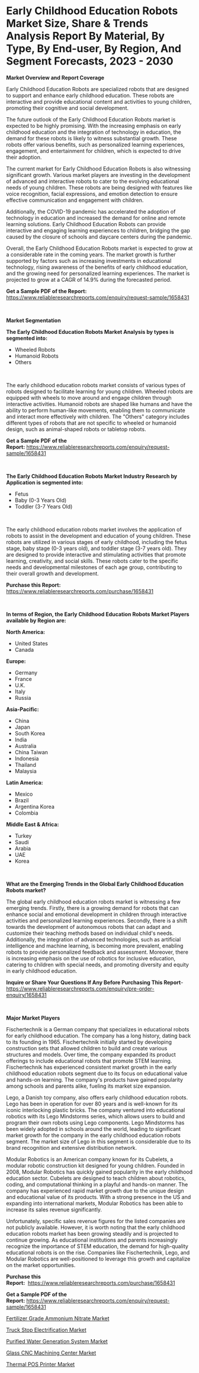 <p><h1>Early Childhood Education Robots Market Size, Share & Trends Analysis Report By Material, By Type, By End-user, By Region, And Segment Forecasts, 2023 - 2030</h1></p><p><strong>Market Overview and Report Coverage</strong></p>
<p><p>Early Childhood Education Robots are specialized robots that are designed to support and enhance early childhood education. These robots are interactive and provide educational content and activities to young children, promoting their cognitive and social development.</p><p>The future outlook of the Early Childhood Education Robots market is expected to be highly promising. With the increasing emphasis on early childhood education and the integration of technology in education, the demand for these robots is likely to witness substantial growth. These robots offer various benefits, such as personalized learning experiences, engagement, and entertainment for children, which is expected to drive their adoption.</p><p>The current market for Early Childhood Education Robots is also witnessing significant growth. Various market players are investing in the development of advanced and interactive robots to cater to the evolving educational needs of young children. These robots are being designed with features like voice recognition, facial expressions, and emotion detection to ensure effective communication and engagement with children.</p><p>Additionally, the COVID-19 pandemic has accelerated the adoption of technology in education and increased the demand for online and remote learning solutions. Early Childhood Education Robots can provide interactive and engaging learning experiences to children, bridging the gap caused by the closure of schools and daycare centers during the pandemic.</p><p>Overall, the Early Childhood Education Robots market is expected to grow at a considerable rate in the coming years. The market growth is further supported by factors such as increasing investments in educational technology, rising awareness of the benefits of early childhood education, and the growing need for personalized learning experiences. The market is projected to grow at a CAGR of 14.9% during the forecasted period.</p></p>
<p><strong>Get a Sample PDF of the Report:</strong> <a href="https://www.reliableresearchreports.com/enquiry/request-sample/1658431">https://www.reliableresearchreports.com/enquiry/request-sample/1658431</a></p>
<p>&nbsp;</p>
<p><strong>Market Segmentation</strong></p>
<p><strong>The Early Childhood Education Robots Market Analysis by types is segmented into:</strong></p>
<p><ul><li>Wheeled Robots</li><li>Humanoid Robots</li><li>Others</li></ul></p>
<p>&nbsp;</p>
<p><p>The early childhood education robots market consists of various types of robots designed to facilitate learning for young children. Wheeled robots are equipped with wheels to move around and engage children through interactive activities. Humanoid robots are shaped like humans and have the ability to perform human-like movements, enabling them to communicate and interact more effectively with children. The "Others" category includes different types of robots that are not specific to wheeled or humanoid design, such as animal-shaped robots or tabletop robots.</p></p>
<p><strong>Get a Sample PDF of the Report:</strong>&nbsp;<a href="https://www.reliableresearchreports.com/enquiry/request-sample/1658431">https://www.reliableresearchreports.com/enquiry/request-sample/1658431</a></p>
<p>&nbsp;</p>
<p><strong>The Early Childhood Education Robots Market Industry Research by Application is segmented into:</strong></p>
<p><ul><li>Fetus</li><li>Baby (0-3 Years Old)</li><li>Toddler (3-7 Years Old)</li></ul></p>
<p>&nbsp;</p>
<p><p>The early childhood education robots market involves the application of robots to assist in the development and education of young children. These robots are utilized in various stages of early childhood, including the fetus stage, baby stage (0-3 years old), and toddler stage (3-7 years old). They are designed to provide interactive and stimulating activities that promote learning, creativity, and social skills. These robots cater to the specific needs and developmental milestones of each age group, contributing to their overall growth and development.</p></p>
<p><strong>Purchase this Report:</strong>&nbsp; <a href="https://www.reliableresearchreports.com/purchase/1658431">https://www.reliableresearchreports.com/purchase/1658431</a></p>
<p>&nbsp;</p>
<p><strong>In terms of Region, the Early Childhood Education Robots Market Players available by Region are:</strong></p>
<p>
    <p> <strong> North America: </strong>
        <ul>
            <li>United States</li>
            <li>Canada</li>
        </ul>
        </p> 
    <p> <strong> Europe: </strong>
        <ul>
            <li>Germany</li>
            <li>France</li>
            <li>U.K.</li>
            <li>Italy</li>
            <li>Russia</li>
        </ul>
        </p> 
    <p> <strong> Asia-Pacific: </strong>
        <ul>
            <li>China</li>
            <li>Japan</li>
            <li>South Korea</li>
            <li>India</li>
            <li>Australia</li>
            <li>China Taiwan</li>
            <li>Indonesia</li>
            <li>Thailand</li>
            <li>Malaysia</li>
        </ul>
        </p> 
    <p> <strong> Latin America: </strong>
        <ul>
            <li>Mexico</li>
            <li>Brazil</li>
            <li>Argentina Korea</li>
            <li>Colombia</li>
        </ul>
        </p> 
    <p> <strong> Middle East & Africa: </strong>
        <ul>
            <li>Turkey</li>
            <li>Saudi</li>
            <li>Arabia</li>
            <li>UAE</li>
            <li>Korea</li>
        </ul>
    </p>
    </p>
<p>&nbsp;</p>
<p><strong>What are the Emerging Trends in the Global Early Childhood Education Robots market?</strong></p>
<p><p>The global early childhood education robots market is witnessing a few emerging trends. Firstly, there is a growing demand for robots that can enhance social and emotional development in children through interactive activities and personalized learning experiences. Secondly, there is a shift towards the development of autonomous robots that can adapt and customize their teaching methods based on individual child's needs. Additionally, the integration of advanced technologies, such as artificial intelligence and machine learning, is becoming more prevalent, enabling robots to provide personalized feedback and assessment. Moreover, there is increasing emphasis on the use of robotics for inclusive education, catering to children with special needs, and promoting diversity and equity in early childhood education.</p></p>
<p><strong>Inquire or Share Your Questions If Any Before Purchasing This Report</strong>- <a href="https://www.reliableresearchreports.com/enquiry/pre-order-enquiry/1658431">https://www.reliableresearchreports.com/enquiry/pre-order-enquiry/1658431</a></p>
<p>&nbsp;</p>
<p><strong>Major Market Players</strong></p>
<p><p>Fischertechnik is a German company that specializes in educational robots for early childhood education. The company has a long history, dating back to its founding in 1965. Fischertechnik initially started by developing construction sets that allowed children to build and create various structures and models. Over time, the company expanded its product offerings to include educational robots that promote STEM learning. Fischertechnik has experienced consistent market growth in the early childhood education robots segment due to its focus on educational value and hands-on learning. The company's products have gained popularity among schools and parents alike, fueling its market size expansion.</p><p>Lego, a Danish toy company, also offers early childhood education robots. Lego has been in operation for over 80 years and is well-known for its iconic interlocking plastic bricks. The company ventured into educational robotics with its Lego Mindstorms series, which allows users to build and program their own robots using Lego components. Lego Mindstorms has been widely adopted in schools around the world, leading to significant market growth for the company in the early childhood education robots segment. The market size of Lego in this segment is considerable due to its brand recognition and extensive distribution network.</p><p>Modular Robotics is an American company known for its Cubelets, a modular robotic construction kit designed for young children. Founded in 2008, Modular Robotics has quickly gained popularity in the early childhood education sector. Cubelets are designed to teach children about robotics, coding, and computational thinking in a playful and hands-on manner. The company has experienced rapid market growth due to the unique design and educational value of its products. With a strong presence in the US and expanding into international markets, Modular Robotics has been able to increase its sales revenue significantly.</p><p>Unfortunately, specific sales revenue figures for the listed companies are not publicly available. However, it is worth noting that the early childhood education robots market has been growing steadily and is projected to continue growing. As educational institutions and parents increasingly recognize the importance of STEM education, the demand for high-quality educational robots is on the rise. Companies like Fischertechnik, Lego, and Modular Robotics are well-positioned to leverage this growth and capitalize on the market opportunities.</p></p>
<p><strong>Purchase this Report:</strong>&nbsp;&nbsp;<a href="https://www.reliableresearchreports.com/purchase/1658431">https://www.reliableresearchreports.com/purchase/1658431</a></p>
<p></p>
<p><strong>Get a Sample PDF of the Report:</strong>&nbsp;<a href="https://www.reliableresearchreports.com/enquiry/request-sample/1658431">https://www.reliableresearchreports.com/enquiry/request-sample/1658431</a></p>
<p><p><a href="https://github.com/rahu1506/Market-Research-Report-List-1/blob/main/fertilizer-grade-ammonium-nitrate-market.md">Fertilizer Grade Ammonium Nitrate Market</a></p><p><a href="https://medium.com/@fredyconn/truck-stop-electrification-market-focuses-on-market-share-size-and-projected-forecast-till-2030-8aa7b78738d8">Truck Stop Electrification Market</a></p><p><a href="https://medium.com/@sanjubabarp23/purified-water-generation-system-market-size-growth-forecast-2023-2030-b20127d6caa5">Purified Water Generation System Market</a></p><p><a href="https://github.com/rahu1505/Market-Research-Report-List-1/blob/main/glass-cnc-machining-center-market.md">Glass CNC Machining Center Market</a></p><p><a href="https://www.linkedin.com/pulse/thermal-pos-printer-market-size-2023-2030-global-industrial-myaae/">Thermal POS Printer Market</a></p></p>